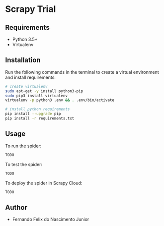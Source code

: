# Scrapy Trial

## Requirements

- Python 3.5+
- Virtualenv

## Installation

Run the following commands in the terminal to create a virtual environment and install requirements:

```sh
# create virtualenv
sudo apt-get -y install python3-pip
sudo pip3 install virtualenv
virtualenv -p python3 .env && . .env/bin/activate

# install python requirements
pip install --upgrade pip
pip install -r requirements.txt
```

## Usage

To run the spider:
```sh
TODO
```

To test the spider:
```sh
TODO
```

To deploy the spider in Scrapy Cloud:
```sh
TODO
```

## Author

- Fernando Felix do Nascimento Junior
